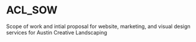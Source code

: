 # ACL_SOW
Scope of work and intial proposal for website, marketing, and visual design services for Austin Creative Landscaping
